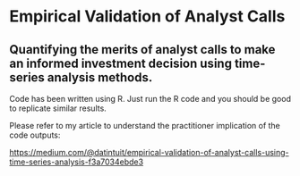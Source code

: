 # Empirical Validation of Analyst Calls

## Quantifying the merits of analyst calls to make an informed investment decision using time-series analysis methods. 

Code has been written using R. Just run the R code and you should be good to replicate similar results.

Please refer to my article to understand the practitioner implication of the code outputs:

https://medium.com/@datintuit/empirical-validation-of-analyst-calls-using-time-series-analysis-f3a7034ebde3
